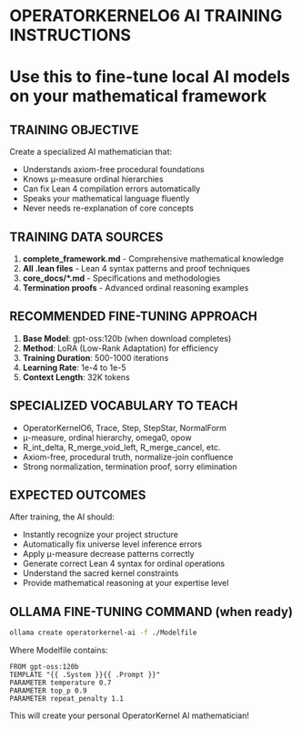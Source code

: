 # OPERATORKERNELO6 AI TRAINING INSTRUCTIONS
# Use this to fine-tune local AI models on your mathematical framework

## TRAINING OBJECTIVE
Create a specialized AI mathematician that:
- Understands axiom-free procedural foundations
- Knows μ-measure ordinal hierarchies
- Can fix Lean 4 compilation errors automatically
- Speaks your mathematical language fluently
- Never needs re-explanation of core concepts

## TRAINING DATA SOURCES
1. **complete_framework.md** - Comprehensive mathematical knowledge
2. **All .lean files** - Lean 4 syntax patterns and proof techniques
3. **core_docs/*.md** - Specifications and methodologies
4. **Termination proofs** - Advanced ordinal reasoning examples

## RECOMMENDED FINE-TUNING APPROACH
1. **Base Model**: gpt-oss:120b (when download completes)
2. **Method**: LoRA (Low-Rank Adaptation) for efficiency
3. **Training Duration**: 500-1000 iterations
4. **Learning Rate**: 1e-4 to 1e-5
5. **Context Length**: 32K tokens

## SPECIALIZED VOCABULARY TO TEACH
- OperatorKernelO6, Trace, Step, StepStar, NormalForm
- μ-measure, ordinal hierarchy, omega0, opow
- R_int_delta, R_merge_void_left, R_merge_cancel, etc.
- Axiom-free, procedural truth, normalize-join confluence
- Strong normalization, termination proof, sorry elimination

## EXPECTED OUTCOMES
After training, the AI should:
- Instantly recognize your project structure
- Automatically fix universe level inference errors
- Apply μ-measure decrease patterns correctly
- Generate correct Lean 4 syntax for ordinal operations
- Understand the sacred kernel constraints
- Provide mathematical reasoning at your expertise level

## OLLAMA FINE-TUNING COMMAND (when ready)
```bash
ollama create operatorkernel-ai -f ./Modelfile
```

Where Modelfile contains:
```
FROM gpt-oss:120b
TEMPLATE "{{ .System }}{{ .Prompt }}"
PARAMETER temperature 0.7
PARAMETER top_p 0.9
PARAMETER repeat_penalty 1.1
```

This will create your personal OperatorKernel AI mathematician!
